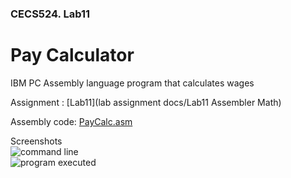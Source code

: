 ### CECS524. Lab11
# Pay Calculator
IBM PC Assembly language program that calculates wages

Assignment : [Lab11](lab assignment docs/Lab11 Assembler Math)  

Assembly code: [PayCalc.asm](../PayCalc.asm)  

Screenshots  
![command line](images/lab11_screenshot1)  
![program executed](images/lab11_screenshot2)  
